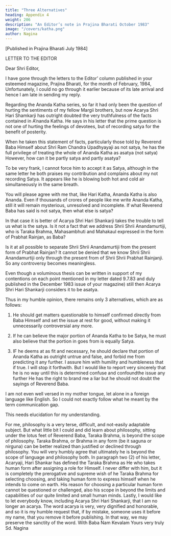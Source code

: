 ```yaml
---
title: "Three Alternatives"
heading: Appendix 4
weight: 206
description: "An Editor’s note in Prajina Bharati October 1983"
image: "/covers/katha.png"
author: Nagina
---
```




[Published in Prajina Bharati July 1984]

LETTER TO THE EDITOR

Dear Shri Editor,

I have gone through the letters to the Editor’ column published in your esteemed magazine, Prajina Bharati, for the month of February, 1984, Unfortunately, I could no go through it earlier because of its late arrival and hence I am late in sending
my reply.

Regarding the Ananda Katha series, so far it had only been the question of hurting the sentiments of my fellow Margii brothers, but now Acarya Shri Hari Shamkarji has outright doubted the very truthfulness of the facts contained in A’nanda Katha. He says
in his letter that the prime question is not one of hurting the feelings of devotees, but of
recording satya for the benefit of posterity.

When he taken this statement of facts, particularly those told by Reverend Baba Himself about Shri Ram Chandra Upadhyayaji as not satya, he has the full privilege of treating the whole of Ananda Katha as asatya (not satya) However, how can it be partly
satya and partly asatya? 

To be very frank, I cannot force him to accept it as Satya, although in the same letter he both praises my contribution and complains about my not recording Satya. It appears like he is blowing both hot and cold air simultaneously
in the same breath.

You will please agree with me that, like Hari Katha, Ananda Katha is also Ananda. Even if thousands of crores of people like me write Ananda Katha, still it will remain mysterious, unresolved and incomplete. If what Reverend Baba has said is not
satya, then what else is satya? 

In that case it is better of Acarya Shri Hari Shankarji takes the trouble to tell us what is the satya. Is it not a fact that we address Shrii Shrii Anandamurtiji, who is Taraka Brahma, Mahasambhuti and Mahakaul expressed in the
form of Prabhat Rainjan, as Baba?

Is it at all possible to separate Shrii Shrii Anandamurtiji from the present form of Prabhat Rainjan? It cannot be denied that we
know Shrii Shrii Anandamurtiji only through the present from of Shrii Shrii Prabhat
Rainjanji. So any controversy becomes meaningless.

Even though a voluminous thesis can be written in support of my contentions on each point mentioned in my letter dated 9.7.83 and duly published in the December 1983 issue of your magazine) still then Acarya Shri Hari Shankarji considers it to be asatya.

Thus in my humble opinion, there remains only 3 alternatives, which are as follows:

1. He should get matters questionable to himself confirmed directly from Baba Himself and set the issue at rest for good, without making it unnecessarily controversial any more.

2. If he can believe the major portion of Ananda Katha to be Satya, he must also believe that the portion in goes from is equally Satya.

3. IF he deems at as fit and necessary, he should declare that portion of Ananda Katha as outright untrue and false, and forbid me from predicting it any further. I assure him with humility and humbleness that if true. I will stop it forthwith. But I would like to report very sincerely that he is no way until this is determined confuse and confoundthe issue any further He has the right to brand me a liar but he should not doubt the
sayings of Reverend Baba.

I am not even well versed in my mother tongue, let alone in a foreign language like English. So I could not exactly follow what he meant by the term communication gap. 

This needs elucidation for my understanding.

For me, philosophy is a very terse, difficult, and not-easily adaptable subject.
But what little bit I could and did learn about philosophy, sitting under the lotus feet of
Reverend Baba, Taraka Brahma, is beyond the scope of philosophy. Taraka Brahma,
or Brahma in any form (be it saguna or nirguna) can be better realized than justified or
declined through philosophy. You will very humbly agree that ultimately he is beyond
the scope of language and philosophy both. In paragraph two (2) of his letter, Acaryaji,
Hari Shankar has defined the Taraka Brahma as He who takes human form after
assigning a role for Himself. I never differ with him, but it is completely the prerogative
and supreme wish of he Taraka Brahma for selecting choosing, and taking human form
to express himself when he intends to come on earth. His reason for choosing a
particular human form cannot be questioned or challenged, also his scope in beyond
the limits and capabilities of our quite limited and small human minds.
Lastly, I would like to let everybody know, including Acarya Shri Hari Shankarji, that I
am no longer an acarya. The word acarya is very, very dignified and honorable, and so
it is my humble request that, if by mistake, someone uses it before my name, that you
remove it before publishing. In that way, we may preserve the sanctity of the word.
With Baba Nam Kevalam
Yours very truly
Sd. Nagina
